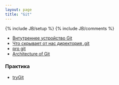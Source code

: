 ```yaml
---
layout: page
title: "Git"
---
```

{% include JB/setup %}
{% include JB/comments %}

* [Внтутреннее устройство Git](http://www.opennet.ru/base/dev/git_guts.txt.html)
* [Что скрывает от нас директория .git](http://habrahabr.ru/post/143079/)
* [pro git](http://progit.org/book/ru/)
* [Architecture of Git](http://www.aosabook.org/en/git.html)

### Практика

* [tryGit](http://try.github.com/)

